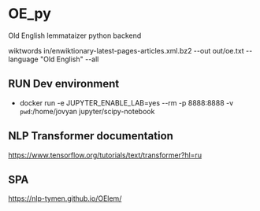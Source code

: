 # OE_py
Old English lemmataizer python backend

wiktwords in/enwiktionary-latest-pages-articles.xml.bz2 --out out/oe.txt --language "Old English" --all

## RUN Dev environment
 * docker run -e JUPYTER_ENABLE_LAB=yes --rm -p 8888:8888 -v `pwd`:/home/jovyan jupyter/scipy-notebook

## NLP Transformer documentation
https://www.tensorflow.org/tutorials/text/transformer?hl=ru

## SPA
https://nlp-tymen.github.io/OElem/
